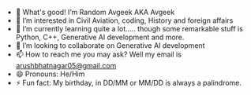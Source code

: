 - 👋 What's good! I’m Random Avgeek AKA Avgeek
- 👀 I’m interested in Civil Aviation, coding, History and foreign affairs
- 🌱 I’m currently learning quite a lot..... though some remarkable stuff is Python, C++, Generative AI development and more.
- 💞️ I’m looking to collaborate on Generative AI development
- 📫 How to reach me you may ask? Well my email is arushbhatnagar05@gmail.com
- 😄 Pronouns: He/Him
- ⚡ Fun fact: My birthday, in DD/MM or MM/DD is always a palindrome.

<!---
Random-Avgeek/Random-Avgeek is a ✨ special ✨ repository because its `README.md` (this file) appears on your GitHub profile.
You can click the Preview link to take a look at your changes.
--->

